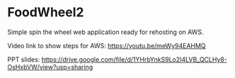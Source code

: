 # FoodWheel2


Simple spin the wheel web application ready for rehosting on AWS.


Video link to show steps for AWS: https://youtu.be/meWy94EAHMQ

PPT slides: https://drive.google.com/file/d/1YHrbYnkS9Lo2I4LVB_QCLHy8-OsHxbVW/view?usp=sharing
